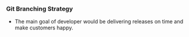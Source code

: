 ### Git Branching Strategy

- The main goal of developer would be delivering releases on time and make customers happy.
